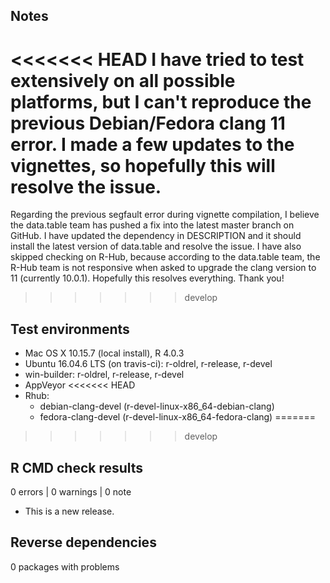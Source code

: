 ## Notes
<<<<<<< HEAD
I have tried to test extensively on all possible platforms, but I can't reproduce the previous Debian/Fedora clang 11 error. I made a few updates to the vignettes, so hopefully this will resolve the issue. 
=======
Regarding the previous segfault error during vignette compilation, I believe the data.table team has pushed a fix into the latest master branch on GitHub. I have updated the dependency in DESCRIPTION and it should install the latest version of data.table and resolve the issue. I have also skipped checking on R-Hub, because according to the data.table team, the R-Hub team is not responsive when asked to upgrade the clang version to 11 (currently 10.0.1). Hopefully this resolves everything. Thank you!
>>>>>>> develop

## Test environments
* Mac OS X 10.15.7 (local install), R 4.0.3
* Ubuntu 16.04.6 LTS (on travis-ci): r-oldrel, r-release, r-devel
* win-builder: r-oldrel, r-release, r-devel
* AppVeyor
<<<<<<< HEAD
* Rhub:
  * debian-clang-devel (r-devel-linux-x86_64-debian-clang)
  * fedora-clang-devel (r-devel-linux-x86_64-fedora-clang)
=======
>>>>>>> develop

## R CMD check results

0 errors | 0 warnings | 0 note

* This is a new release.

## Reverse dependencies
0 packages with problems
